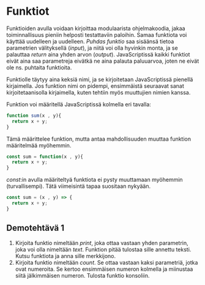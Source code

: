 # Funktiot

Funktioiden avulla voidaan kirjoittaa modulaarista ohjelmakoodia, jakaa toiminnallisuus pieniin helposti testattaviin paloihin. Samaa funktiota voi käyttää uudelleen ja uudelleen. *Puhdas funktio* saa sisäänsä tietoa parametrien välityksellä (*input*), ja niitä voi olla hyvinkin monta, ja se palauttaa *return* aina yhden arvon (*output*). JavaScriptissä kaikki funktiot eivät aina saa parametreja eivätkä ne aina palauta paluuarvoa, joten ne eivät ole ns. puhtaita funktioita.

Funktiolle täytyy aina keksiä nimi, ja se kirjoitetaan JavaScriptissä pienellä kirjaimella. Jos funktion nimi on pidempi, ensimmäistä seuraavat sanat kirjoitetaanisolla kirjaimella, kuten tehtiin myös muuttujien nimien kanssa.

Funktion voi määritellä JavaScriptissä kolmella eri tavalla:

```js
function sum(x , y){
  return x + y;
}
```

Tämä määrittelee funktion, mutta antaa mahdollisuuden muuttaa funktion määritelmää myöhemmin.

```js
const sum = function(x , y){
  return x + y;
}
```

*const*:in avulla määriteltyä funktiota ei pysty muuttamaan myöhemmin (turvallisempi). Tätä viimeisintä tapaa suositaan nykyään.

```js
const sum = (x , y) => {
  return x + y;
}
```

## Demotehtävä 1

1. Kirjoita funktio nimeltään *print*, joka ottaa vastaan yhden parametrin, joka voi olla nimeltään *text*. Funktion pitää tulostaa sille annettu teksti. Kutsu funktiota ja anna sille merkkijono.
2. Kirjoita funktio nimeltään *count*. Se ottaa vastaan kaksi parametriä, jotka ovat numeroita. Se kertoo ensimmäisen numeron kolmella ja miinustaa siitä jälkimmäisen numeron. Tulosta funktio konsoliin.